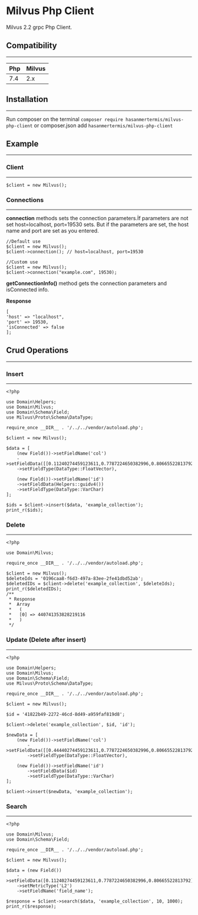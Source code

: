 # Milvus Php Client

Milvus 2.2 grpc Php Client.

## Compatibility

-------------------



| Php | Milvus | 
| --- | ------- | 
| 7.4 | 2.x |


## Installation

------------
Run composer on the terminal `composer require hasanmertermis/milvus-php-client` or composer.json add `hasanmertermis/milvus-php-client`


## Example 

----------------------

### Client

-----------------------
```
$client = new Milvus();
```



### Connections

------------------

**connection** methods sets the connection parameters.İf parameters are not set host=localhost, port=19530 sets.
But if the parameters are set, the host name and port are set as you entered.

```
//Default use
$client = new Milvus();
$client->connection(); // host=localhost, port=19530

//Custom use
$client = new Milvus();
$client->connection("example.com", 19530);
```

**getConnectionInfo()** method gets the connection parameters and isConnected info.

**Response**

```
[
'host' => "localhost",
'port' => 19530,
'isConnected' => false
];
```

## Crud Operations

--------------------------



### Insert 

-------------

```
<?php

use Domain\Helpers;
use Domain\Milvus;
use Domain\Schema\Field;
use Milvus\Proto\Schema\DataType;

require_once __DIR__ . '/../../vendor/autoload.php';

$client = new Milvus();

$data = [
    (new Field())->setFieldName('col')
    ->setFieldData([[0.11240274459123611,0.7787224650382996,0.80665522813792]])
    ->setFieldType(DataType::FloatVector),

    (new Field())->setFieldName('id')
    ->setFieldData(Helpers::guidv4())
    ->setFieldType(DataType::VarChar)
];

$ids = $client->insert($data, 'example_collection');
print_r($ids);
```

### Delete

----------------

```
<?php

use Domain\Milvus;

require_once __DIR__ . '/../../vendor/autoload.php';

$client = new Milvus();
$deleteIds = '0196caa8-f6d3-497a-83ee-2fe41dbd52ab';
$deletedIDs = $client->delete('example_collection', $deleteIds);
print_r($deletedIDs);
/**
 * Response
 *  Array
 *   (
 *   [0] => 440741353828219116
 *   )
 */
```

### Update (Delete after insert)

-------------------------------------

```
<?php

use Domain\Helpers;
use Domain\Milvus;
use Domain\Schema\Field;
use Milvus\Proto\Schema\DataType;

require_once __DIR__ . '/../../vendor/autoload.php';

$client = new Milvus();

$id = '41822b49-2272-46cd-8d49-a959faf819d8';

$client->delete('example_collection', $id, 'id');

$newData = [
    (new Field())->setFieldName('col')
        ->setFieldData([[0.44440274459123611,0.7787224650382996,0.80665522813792]])
        ->setFieldType(DataType::FloatVector),

    (new Field())->setFieldName('id')
        ->setFieldData($id)
        ->setFieldType(DataType::VarChar)
];

$client->insert($newData, 'example_collection');

```

### Search

----------------------

```
<?php

use Domain\Milvus;
use Domain\Schema\Field;

require_once __DIR__ . '/../../vendor/autoload.php';

$client = new Milvus();

$data = (new Field())
    ->setFieldData([0.11240274459123611,0.7787224650382996,0.80665522813792])
    ->setMetricType('L2')
    ->setFieldName('field_name');

$response = $client->search($data, 'example_collection', 10, 1000);
print_r($response);
```
